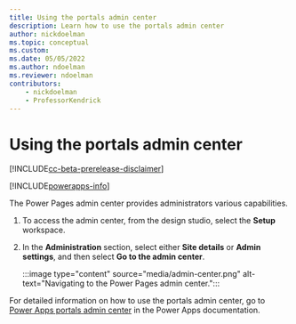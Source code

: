 ```yaml
---
title: Using the portals admin center
description: Learn how to use the portals admin center
author: nickdoelman
ms.topic: conceptual
ms.custom: 
ms.date: 05/05/2022
ms.author: ndoelman
ms.reviewer: ndoelman
contributors:
    - nickdoelman
    - ProfessorKendrick
---
```


# Using the portals admin center

[!INCLUDE[cc-beta-prerelease-disclaimer](../includes/cc-beta-prerelease-disclaimer.md)]

[!INCLUDE[powerapps-info](../includes/cc-powerapps-info.md)]

The Power Pages admin center<!--note from editor: Is it okay to call it "Power Pages admin center" and "portals admin center" in the same article?--> provides administrators various capabilities.

1. To access the admin center, from the design studio, select the **Setup** workspace.

1. In the **Administration** section, select either **Site details** or **Admin settings**, and then select **Go to the admin center**.

    :::image type="content" source="media/admin-center.png" alt-text="Navigating to the Power Pages admin center.":::

For detailed information on how to use the portals admin center, go to [Power Apps portals admin center](/powerapps/maker/portals/admin/admin-overview) in the Power Apps documentation.

